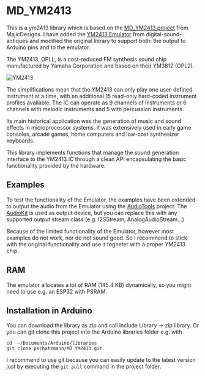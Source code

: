 # MD_YM2413

This is a ym2413 library which is based on the [MD_YM2413 project](https://github.com/MajicDesigns/MD_YM2413) from MajicDesigns. I have added the [YM2413 Emulator](https://github.com/digital-sound-antiques/emu2413) from digital-sound-antiques and modified the original library to support both: the output to Arduino pins and to the emulator. 

The YM2413, OPLL, is a cost-reduced FM synthesis sound chip manufactured by Yamaha Corporation and based on their YM3812 (OPL2).

![YM2413](https://pschatzmann.github.io/MD_YM2413/media/photo/YM2413_IC.png)

The simplifications mean that the YM2413 can only play one user-defined instrument at a time, with an additional 15 read-only hard-coded instrument profiles available. The IC can operate as 9 channels of instruments or 6 channels with melodic instruments and 5 with percussion instruments.

Its main historical application was the generation of music and sound effects in microprocessor systems. It was extensively used in early game consoles, arcade games, home computers and low-cost synthesizer keyboards.

This library implements functions that manage the sound generation interface to the YM2413 IC through a clean API encapsulating the basic functionality provided by the hardware.


## Examples

To test the functionality of the Emulator, the examples have been extended to output the audio from the Emulator using the [AudioTools](https://github.com/pschatzmann/arduino-audio-tools) project:  The [AudioKit](https://github.com/pschatzmann/arduino-audiokit) is used as output device, but you can replace this with any supported output stream class (e.g. I2SStream, AnalogAudioStream...)

Because of the limited functionality of the Emulator, however most examples do not work, nor do not sound good. So I recommend to stick with the original functionality and use it togheter with a proper YM2413 chip.

## RAM

The emulator allocates a lot of RAM (145.4 KB) dynamically, so you might need to use e.g. an ESP32 with PSRAM.


## Installation in Arduino

You can download the library as zip and call include Library -> zip library. Or you can git clone this project into the Arduino libraries folder e.g. with

```
cd  ~/Documents/Arduino/libraries
git clone pschatzmann/MD_YM2413.git
```

I recommend to use git because you can easily update to the latest version just by executing the ```git pull``` command in the project folder.


